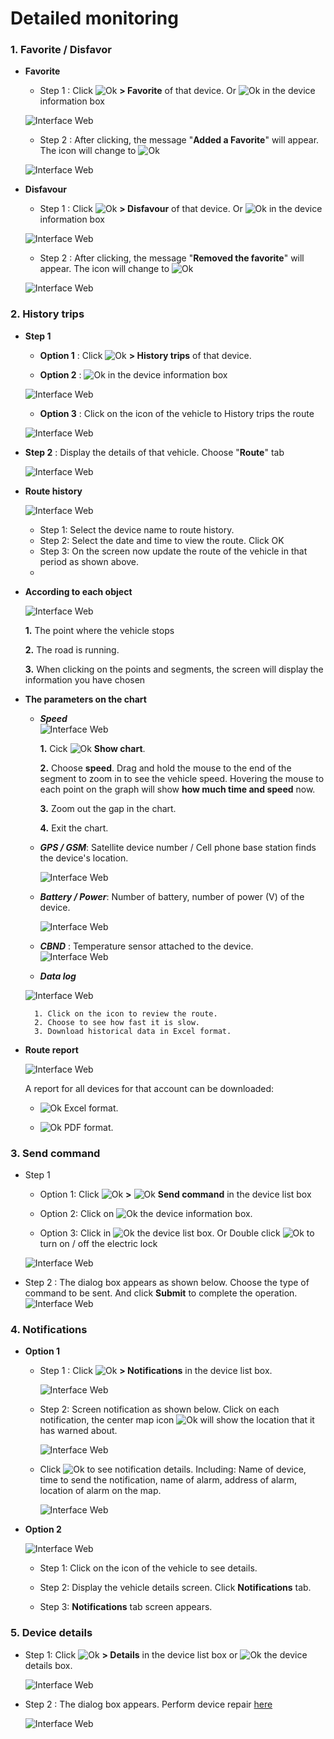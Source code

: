 #  Detailed monitoring

### 1. Favorite / Disfavor

* **Favorite**
    * Step 1 :  Click  <span class="icon-left ">![Ok](/docs/assets/images/web-interface/icon/SVG/ellipsis-v.svg) **> Favorite** of that device.
    Or  <span class="icon-left ">![Ok](/docs/assets/images/web-interface/icon/SVG/star.svg) in the device information box

    <span style="display:block;text-align:left">![Interface Web](/docs/assets/images//web-english/map/favourite.png)

    * Step 2 : After clicking, the message "**Added a Favorite**" will appear. The icon will change to  <span class="icon-left svg-filter-blue">![Ok](/docs/assets/images/web-interface/icon/SVG/star1.svg)

    <span style="display:block;text-align:left">![Interface Web](/docs/assets/images//web-english/map/favourite-2.png)

* **Disfavour**

    * Step 1 :  Click  <span class="icon-left ">![Ok](/docs/assets/images/web-interface/icon/SVG/ellipsis-v.svg) **> Disfavour** of that device.
    Or  <span class="icon-left svg-filter-blue">![Ok](/docs/assets/images/web-interface/icon/SVG/star1.svg) in the device information box

    <span style="display:block;text-align:left">![Interface Web](/docs/assets/images//web-english/map/disfavorite.png)

    * Step 2 : After clicking, the message "**Removed the favorite**" will appear. The icon will change to <span class="icon-left ">![Ok](/docs/assets/images/web-interface/icon/SVG/star.svg)

    <span style="display:block;text-align:left">![Interface Web](/docs/assets/images//web-english/map/disfavourite-2.png)

### 2. History trips

* **Step 1**
  
    * **Option 1** :  Click  <span class="icon-left ">![Ok](/docs/assets/images/web-interface/icon/SVG/ellipsis-v.svg) **> History trips** of that device.
  
    * **Option 2** :  <span class="icon-left ">![Ok](/docs/assets/images/web-interface/icon/SVG/route.svg) in the device information box

    <span style="display:block;text-align:left">![Interface Web](/docs/assets/images//web-english/map/history-trips.png)

    * **Option 3** : Click on the icon of the vehicle to History trips the route

    <span class="icon-left4 ">![Interface Web](/docs/assets/images//web-english/map/history-trips-3.png)

* **Step 2** : Display the details of that vehicle. Choose "**Route**" tab

    <span style="display:block;text-align:left">![Interface Web](/docs/assets/images//web-english/map/history-trips-3-4.png)

 <div id="route">
</div>

* **Route history**

    <span style="display:block;text-align:left">![Interface Web](/docs/assets/images//web-english/map/route-history.png)

    * Step 1: Select the device name to route history.
    * Step 2: Select the date and time to view the route. Click OK
    * Step 3: On the screen now update the route of the vehicle in that period as shown above.
    * 
* **According to each object**

    <span style="display:block;text-align:left">![Interface Web](/docs/assets/images//web-english/map/history-trips-5.png)

    **1.** The point where the vehicle stops

    **2.** The road is running.

    **3.** When clicking on the points and segments, the screen will display the information you have chosen

* **The parameters on the chart**

    * ***Speed***
    <span style="display:block;text-align:left">![Interface Web](/docs/assets/images//web-english/map/show-chart.png)

        **1.**  Cick <span class="icon-left svg-filter-tick">![Ok](/docs/assets/images/web-interface/icon/SVG/chart-line.svg) **Show chart**.

        **2.** Choose **speed**. Drag and hold the mouse to the end of the segment to zoom in to see the vehicle speed. Hovering the mouse to each point on the graph will show **how much time and speed** now.

        **3.** Zoom out the gap in the chart.

        **4.** Exit the chart.

    * ***GPS / GSM***: Satellite device number / Cell phone base station finds the device's location.

        <span style="display:block;text-align:left">![Interface Web](/docs/assets/images//web-english/map/gps-gsm.png)

    * ***Battery / Power***: Number of battery, number of power (V) of the device.

        <span style="display:block;text-align:left">![Interface Web](/docs/assets/images//web-english/map/battery.png)

    * ***CBND*** : Temperature sensor attached to the device.
    <span style="display:block;text-align:left">![Interface Web](/docs/assets/images//web-english/map/cbnd.png)

    * ***Data log***

    <span style="display:block;text-align:left">![Interface Web](/docs/assets/images//web-english/map/data-log.png)

        1. Click on the icon to review the route.
        2. Choose to see how fast it is slow.
        3. Download historical data in Excel format.

* **Route report**

    <span class="icon-left4 ">![Interface Web](/docs/assets/images//web-english/map/report-route.png)

    A report for all devices for that account can be downloaded:

    * <span class="icon-left svg-filter-circlegreen">![Ok](/docs/assets/images/web-interface/icon/SVG/file-excel1.svg) Excel format.

    *  <span class="icon-left svg-filter-circlered">![Ok](/docs/assets/images/web-interface/icon/SVG/file-pdf1.svg) PDF format.

### 3. Send command

* Step 1

    * Option 1: Click <span class="icon-left svg-filter-info">![Ok](/docs/assets/images/web-interface/icon/SVG/ellipsis-v.svg)  **>**   <span class="icon-left svg-filter-info">![Ok](/docs/assets/images/web-interface/icon/SVG/terminal.svg) **Send command** in the device list box

    * Option 2: Click on <span class="icon-left svg-filter-info">![Ok](/docs/assets/images/web-interface/icon/SVG/terminal.svg) the device information box.

    * Option 3: Click in <span class="icon-left svg-filter-info">![Ok](/docs/assets/images/web-interface/icon/SVG/power-off.svg) the device list box. Or Double click <span class="icon-left svg-filter-info">![Ok](/docs/assets/images/web-interface/icon/SVG/power-off.svg) to turn on / off the electric lock

     <span style="display:block;text-align:left">![Interface Web](/docs/assets/images//web-english/map/send-command.png)

* Step 2 : The dialog box appears as shown below. Choose the type of command to be sent. And click **Submit** to complete the operation.
    <span class="icon-left4 ">![Interface Web](/docs/assets/images//web-english/map/send-command-2.png)

### 4. Notifications

* **Option 1** 

    * Step 1 : Click <span class="icon-left svg-filter-info">![Ok](/docs/assets/images/web-interface/icon/SVG/ellipsis-v.svg) **> Notifications** in the device list box.

        <span class="icon-left4 ">![Interface Web](/docs/assets/images//web-english/map/notification.png)

    * Step 2: Screen notification as shown below. Click on each notification, the center map icon  <span class="icon-left svg-filter-circlered">![Ok](/docs/assets/images/web-interface/icon/SVG//plus1.svg) will show the location that it has warned about.

        <span style="display:block;text-align:left">![Interface Web](/docs/assets/images//web-english/map/notification-2.png)

    * Click <span class="icon-left svg-filter-info">![Ok](/docs/assets/images/web-interface/icon/SVG/info-circle.svg) to see notification details. Including: Name of device, time to send the notification, name of alarm, address of alarm, location of alarm on the map.

        <span style="display:block;text-align:left">![Interface Web](/docs/assets/images//web-english/map/notification-3.png)

* **Option 2** 

    <span style="display:block;text-align:left">![Interface Web](/docs/assets/images//web-english/map/notification-1.png)

    * Step 1: Click on the icon of the vehicle to see details.

    * Step 2: Display the vehicle details screen. Click **Notifications** tab.

    * Step 3: **Notifications** tab screen appears.

### 5. Device details

* Step 1: Click <span class="icon-left svg-filter-info">![Ok](/docs/assets/images/web-interface/icon/SVG/ellipsis-v.svg) **> Details** in the device list box or <span class="icon-left svg-filter-info">![Ok](/docs/assets/images/web-interface/icon/SVG/file-alt.svg) the device details box.

    <span style="display:block;text-align:left">![Interface Web](/docs/assets/images//web-english/map/edit-device.png)

* Step 2 : The dialog box appears. Perform device repair [here](modules/web-interface/devices/edit-device/#suathietbi) <div id="suathietbi">

    <span style="display:block;text-align:left">![Interface Web](/docs/assets/images//web-english/map/edit-device-2.png)


